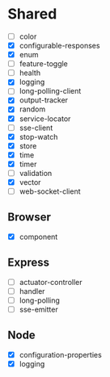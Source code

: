 # Shared

-   [ ] color
-   [x] configurable-responses
-   [x] enum
-   [ ] feature-toggle
-   [ ] health
-   [x] logging
-   [ ] long-polling-client
-   [x] output-tracker
-   [x] random
-   [x] service-locator
-   [ ] sse-client
-   [x] stop-watch
-   [x] store
-   [x] time
-   [x] timer
-   [ ] validation
-   [x] vector
-   [ ] web-socket-client

## Browser

-   [x] component

## Express

-   [ ] actuator-controller
-   [ ] handler
-   [ ] long-polling
-   [ ] sse-emitter

## Node

-   [x] configuration-properties
-   [x] logging
